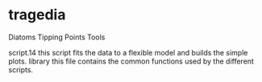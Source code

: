 # tragedia
Diatoms Tipping Points Tools

script.14	  this script fits the data to a flexible model and builds the simple plots.
library     this file contains the common functions used by the different scripts.
